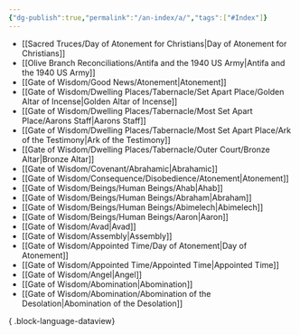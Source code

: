 ```yaml
---
{"dg-publish":true,"permalink":"/an-index/a/","tags":["#Index"]}
---
```



- [[Sacred Truces/Day of Atonement for Christians\|Day of Atonement for Christians]]
- [[Olive Branch Reconciliations/Antifa and the 1940 US Army\|Antifa and the 1940 US Army]]
- [[Gate of Wisdom/Good News/Atonement\|Atonement]]
- [[Gate of Wisdom/Dwelling Places/Tabernacle/Set Apart Place/Golden Altar of Incense\|Golden Altar of Incense]]
- [[Gate of Wisdom/Dwelling Places/Tabernacle/Most Set Apart Place/Aarons Staff\|Aarons Staff]]
- [[Gate of Wisdom/Dwelling Places/Tabernacle/Most Set Apart Place/Ark of the Testimony\|Ark of the Testimony]]
- [[Gate of Wisdom/Dwelling Places/Tabernacle/Outer Court/Bronze Altar\|Bronze Altar]]
- [[Gate of Wisdom/Covenant/Abrahamic\|Abrahamic]]
- [[Gate of Wisdom/Consequence/Disobedience/Atonement\|Atonement]]
- [[Gate of Wisdom/Beings/Human Beings/Ahab\|Ahab]]
- [[Gate of Wisdom/Beings/Human Beings/Abraham\|Abraham]]
- [[Gate of Wisdom/Beings/Human Beings/Abimelech\|Abimelech]]
- [[Gate of Wisdom/Beings/Human Beings/Aaron\|Aaron]]
- [[Gate of Wisdom/Avad\|Avad]]
- [[Gate of Wisdom/Assembly\|Assembly]]
- [[Gate of Wisdom/Appointed Time/Day of Atonement\|Day of Atonement]]
- [[Gate of Wisdom/Appointed Time/Appointed Time\|Appointed Time]]
- [[Gate of Wisdom/Angel\|Angel]]
- [[Gate of Wisdom/Abomination\|Abomination]]
- [[Gate of Wisdom/Abomination/Abomination of the Desolation\|Abomination of the Desolation]]

{ .block-language-dataview}